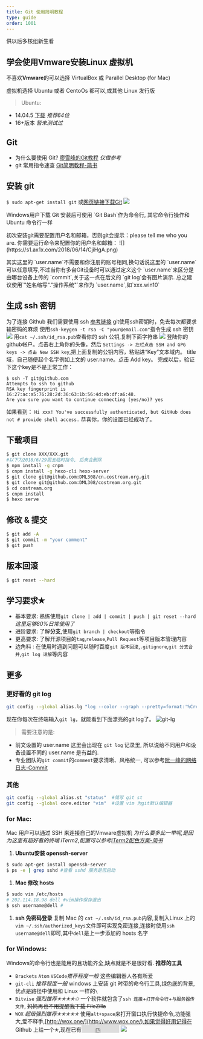 ```yaml
---
title: Git 使用简明教程
type: guide
order: 1001
---
```


<p class="tip">供以后多核组新生看</p>

## 学会使用**Vmware**安装Linux 虚拟机
不喜欢**Vmware**的可以选择 VirtualBox 或 Parallel Desktop (for Mac)

虚拟机选择 Ubuntu 或者 CentoOs 都可以,或其他 Linux 发行版
>Ubuntu:
- 14.04.5  	[下载](https://mirrors.163.com/ubuntu-releases/14.04.5/)	 *推荐64位*
- 16+版本  		*暂未测试过*
## Git
- 为什么要使用 Git? [廖雪峰的Git教程](https://www.liaoxuefeng.com/wiki/0013739516305929606dd18361248578c67b8067c8c017b000/001373962845513aefd77a99f4145f0a2c7a7ca057e7570000) *仅做参考*
- git 常用指令速查 [Git简明教程-简书](https://www.jianshu.com/p/16ad0722e4cc)

## 安装 git
`$ sudo apt-get install git` 或[网页链接下载Git](https://git-scm.com)
![](https://s1.ax1x.com/2018/06/14/CjibjI.png)
<p class="tip">Windows用户下载 Git 安装后可使用 `Git Bash`作为命令行,
其它命令行操作和 Ubuntu 命令行一样</p>
初次安装git需要配置用户名和邮箱，否则git会提示：please tell me who you are.
你需要运行命令来配置你的用户名和邮箱：
![](https://s1.ax1x.com/2018/06/14/CjiHgA.png)
<p class="tip">其实这里的 `user.name`不需要和你注册的账号相同,换句话说这里的 `user.name` 可以任意填写,不过当你有多台Git设备时可以通过定义这个 `user.name`来区分是由哪台设备上传的 `commit`,关于这一点在后文的 `git log`会有图片演示.
总之建议使用`"姓名缩写"."操作系统"`来作为 `user.name`,如`xxx.win10`</p>

## 生成 ssh 密钥 
为了连接 Github 我们需要使用 ssh [参考链接](https://www.cnblogs.com/superGG1990/p/6844952.html)
git使用ssh密钥时，免去每次都要求输密码的麻烦
使用`ssh-keygen -t rsa -C "your@email.com"`指令生成 ssh 密钥
![](https://i.loli.net/2018/06/14/5b2204fb8d82c.png)
用`cat ~/.ssh/id_rsa.pub`查看你的 ssh 公钥,复制下面字符串
![](https://i.loli.net/2018/06/14/5b2205ae66151.png)
登陆你的github帐户。点击右上角你的头像，然后 `Settings -> 左栏点击 SSH and GPG keys -> 点击 New SSH key`,把上面复制的公钥内容，粘贴进“Key”文本域内。 title域，自己随便起个名字例如上文的 user.name。点击 Add key。
完成以后，验证下这个key是不是正常工作：
```
$ ssh -T git@github.com
Attempts to ssh to github
RSA key fingerprint is 16:27:ac:a5:76:28:2d:36:63:1b:56:4d:eb:df:a6:48.
Are you sure you want to continue connecting (yes/no)? yes
```
如果看到：
`Hi xxx! You've successfully authenticated, but GitHub does not # provide shell access.`
恭喜你，你的设置已经成功了。

## 下载项目
```bash
$ git clone XXX/XXX.git 
#以下为2018/6/29周五临时指令, 后来会删除
$ npm install -g cnpm
$ cnpm install -g hexo-cli hexo-server
$ git clone git@github.com:DML308/cn.costream.org.git 
$ git clone git@github.com:DML308/costream.org.git 
$ cd costream.org
$ cnpm install 
$ hexo serve
```
## 修改 & 提交
```bash
$ git add -A
$ git commit -m "your comment" 
$ git push
```
## 版本回滚
```bash
$ git reset --hard
```

## 学习要求✭
- 基本要求: 熟练使用`git clone | add | commit | push | git reset --hard` *这里足够80%日常使用了*
- 进阶要求: 了解**分支**,使用`git branch | checkout`等指令
- 更高要求: 了解开源项目的`tag`,`release`,`Pull Request`等项目版本管理内容
- 边角料 : 在使用时遇到问题可以随时百度`git 版本回滚`,`.gitignore`,`git 分支合并`,`git log 详解`等内容

## 更多
### 更好看的 git log
```bash
git config --global alias.lg "log --color --graph --pretty=format:'%Cred%h%Creset -%C(yellow)%d%Creset %s %Cgreen(%cr) %C(bold blue)<%an>%Creset' --abbrev-commit" 
```
现在你每次在终端输入`git lg`，就能看到下面漂亮的git log了。
![git-lg](https://i.loli.net/2018/06/14/5b22158769764.png)
>需要注意的是:
- 前文设置的 user.name 这里会出现在 `git log` 记录里, 所以说给不同用户和设备设置不同的 user.name 是有益的.
- 专业团队的`git commit`的`comment`要求清晰、风格统一, 可以参考[阮一峰的网络日志-Commit](http://www.ruanyifeng.com/blog/2016/01/commit_message_change_log.html)
### 其他
```bash
git config --global alias.st "status"  #简写 git st
git config --global core.editor "vim"  #设置 vim 为git默认编辑器
```
### for Mac:
Mac 用户可以通过 SSH 来连接自己的Vmware虚拟机 
*为什么要多此一举呢,是因为这里有超好看的终端 iTerm2,配置可以参考[ITerm2配色方案-简书](https://www.jianshu.com/p/33deff6b8a63)*
1. **Ubuntu安装 openssh-server**
```bash
$ sudo apt-get install openssh-server
$ ps -e | grep sshd #查看 sshd 服务是否启动
```
1. **Mac 修改 hosts**
```bash
$ sudo vim /etc/hosts
# 202.114.18.98 dell #vim操作保存退出
$ ssh username@dell #
```
1. **ssh 免密码登录**
复制 Mac 的 `cat ~/.ssh/id_rsa.pub`内容,复制入Linux 上的`vim ~/.ssh/authorized_keys`文件即可实现免密连接,连接时使用`ssh username@dell`即可,其中`dell`是上一步添加的 hosts 名字

### for Windows:
Windows的命令行也是能用的且功能齐全,缺点就是不是很好看.
**推荐的工具**
- `Brackets` `Atom` `VSCode`*推荐程度一般* 
	这些编辑器人各有所爱 
- `git-cli` *推荐程度一般*
	windows 上安装 git 时带的命令行工具,绿色底的背景,优点是路径中使用和 Linux 一样的`\`
- `Bitvise` *强烈推荐✭✭✭✭✩*
一个软件就包含了`ssh 连接`+`打开命令行`+`与服务器传文件`, ~~妈妈再也不用提醒我下载 FileZilla~~
- `WOX` 	*超级强烈推荐✭✭✭✭✭*
 使用`alt+space`来打开窗口执行快捷命令,功能强大,爱不释手,[http://wox.one/](http://www.wox.one/),如果觉得好用记得在 Github 上给一个✭,现在已有<iframe src="https://ghbtns.com/github-btn.html?user=Wox-launcher&repo=Wox&type=star&count=true" frameborder="0" scrolling="0" width="100px" height="20px" style="vertical-align:bottom;line-height:20px;margin:1px 0px"></iframe>
 ![](https://camo.githubusercontent.com/9db33546d3a905a9ad915e0948d3ba3f47f57b64/687474703a2f2f692e696d6775722e636f6d2f4474784e424a692e676966)
